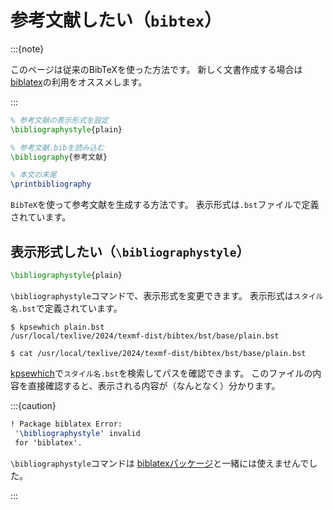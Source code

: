 # 参考文献したい（`bibtex`）

:::{note}

このページは従来のBibTeXを使った方法です。
新しく文書作成する場合は
[biblatex](./latex-biblatex.md)の利用をオススメします。

:::

```latex
% 参考文献の表示形式を設定
\bibliographystyle{plain}

% 参考文献.bibを読み込む
\bibliography{参考文献}

% 本文の末尾
\printbibliography
```

`BibTeX`を使って参考文献を生成する方法です。
表示形式は`.bst`ファイルで定義されています。

## 表示形式したい（`\bibliographystyle`）

```latex
\bibliographystyle{plain}
```

`\bibliographystyle`コマンドで、表示形式を変更できます。
表示形式は`スタイル名.bst`で定義されています。

```console
$ kpsewhich plain.bst
/usr/local/texlive/2024/texmf-dist/bibtex/bst/base/plain.bst

$ cat /usr/local/texlive/2024/texmf-dist/bibtex/bst/base/plain.bst
```

[kpsewhich](./latex-kpsewhich.md)で`スタイル名.bst`を検索してパスを確認できます。
このファイルの内容を直接確認すると、表示される内容が（なんとなく）分かります。

:::{caution}

```latex
! Package biblatex Error:
 '\bibliographystyle' invalid
 for 'biblatex'.
```

`\bibliographystyle`コマンドは
[biblatexパッケージ](./latex-biblatex.md)と一緒には使えませんでした。


:::
